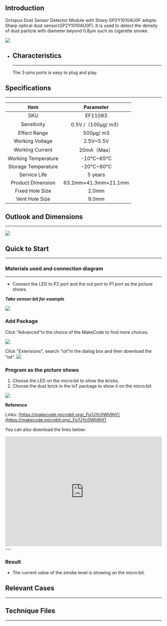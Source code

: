 ## Introduction
Octopus Dust Sensor Detector Module with Sharp GP2Y1010AU0F adopts Sharp optical dust sensor(GP2Y1010AU0F). It is used to detect the density of  dust particle with diameter beyond 0.8μm such as cigarette smoke.

 ![](https://i.imgur.com/Y1K9tuE.jpg)

- ## Characteristics

  ------

  The 3-pins ports is easy to plug and play.
## Specifications
---
Item | Parameter 
:-: | :-: 
SKU|EF11083
Sensitivity|0.5V /（100μg/ m3）
Effect Range|500μg/ m3
Working Voltage|2.5V~5.5V
Working Current|20mA（Max）
Working Temperature|-10℃~65℃
Storage Temperature|-20℃~80℃
Service Life|5 years
Product Dimension|63.2mm×41.3mm×21.1mm
Fixed Hole Size|2.0mm
Vent Hole Size|9.0mm

## Outlook and Dimensions
---

 ![](https://i.imgur.com/Vo0h74k.png)

## Quick to Start
---

### Materials used and connection diagram
---

- Connect the LED to P2 port and the out port to P1 port as the picture shows.

***Take sensor:bit for example***

 ![](https://i.imgur.com/ugY3XVu.png)

### Add Package

Click "Advanced"in the choice of the MakeCode to find more choices.

![](https://i.imgur.com/smtcNoB.png)

Click "Extensions", search "iot"in the dialog box and then download the "iot".
![](https://i.imgur.com/GAN7O4X.png)


### Program as the picture shows
1. Choose the LED on the micro:bit to show the bricks.
2. Choose the dust brick in the IoT package to show it on the micro:bit.

 ![](https://i.imgur.com/MF4stwK.png)

**Reference**

Links: [https://makecode.microbit.org/_Fp7JYc0Wh9hY](https://makecode.microbit.org/_Fp7JYc0Wh9hY)

You can also download the links below:

<div style="position:relative;height:0;padding-bottom:70%;overflow:hidden;"><iframe style="position:absolute;top:0;left:0;width:100%;height:100%;" src="https://makecode.microbit.org/#pub:_Fp7JYc0Wh9hY" frameborder="0" sandbox="allow-popups allow-forms allow-scripts allow-same-origin"></iframe></div>  
---

### Result
- The current value of the smoke level is showing on the micro:bit.
## Relevant Cases

------

## Technique Files

---
